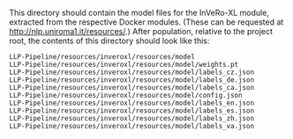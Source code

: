 This directory should contain the model files for the InVeRo-XL module, extracted from the respective Docker modules. (These can be requested at <http://nlp.uniroma1.it/resources/>.)
After population, relative to the project root, the contents of this directory should look like this:
```
LLP-Pipeline/resources/inveroxl/resources/model
LLP-Pipeline/resources/inveroxl/resources/model/weights.pt
LLP-Pipeline/resources/inveroxl/resources/model/labels_cz.json
LLP-Pipeline/resources/inveroxl/resources/model/labels_de.json
LLP-Pipeline/resources/inveroxl/resources/model/labels_ca.json
LLP-Pipeline/resources/inveroxl/resources/model/config.json
LLP-Pipeline/resources/inveroxl/resources/model/labels_en.json
LLP-Pipeline/resources/inveroxl/resources/model/labels_es.json
LLP-Pipeline/resources/inveroxl/resources/model/labels_zh.json
LLP-Pipeline/resources/inveroxl/resources/model/labels_va.json
```
